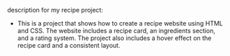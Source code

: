 description for my recipe project:
- This is a project that shows how to create a recipe website using HTML and CSS. The website includes a recipe card, an ingredients section, and a rating system. The project also includes a hover effect on the recipe card and a consistent layout.
